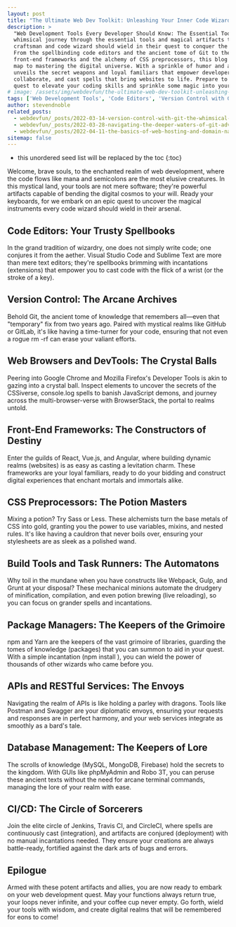 ```yaml
---
layout: post
title: "The Ultimate Web Dev Toolkit: Unleashing Your Inner Code Wizard"
description: >
  "Web Development Tools Every Developer Should Know: The Essential Toolkit" takes you on a
  whimsical journey through the essential tools and magical artifacts that every digital
  craftsman and code wizard should wield in their quest to conquer the web development realm.
  From the spellbinding code editors and the ancient tome of Git to the mystical realms of
  front-end frameworks and the alchemy of CSS preprocessors, this blog post is your enchanted
  map to mastering the digital universe. With a sprinkle of humor and a dash of wit, it
  unveils the secret weapons and loyal familiars that empower developers to create,
  collaborate, and cast spells that bring websites to life. Prepare to embark on an epic
  quest to elevate your coding skills and sprinkle some magic into your projects!
# image: /assets/img/webdevfun/the-ultimate-web-dev-toolkit-unleashing-your-inner-code-wizard.jpg
tags: ['Web Development Tools', 'Code Editors', 'Version Control with Git', 'Web Browsers DevTools', 'Front-End Frameworks', 'CSS Preprocessors', 'Build Tools and Task Runners', 'Package Managers', 'APIs and RESTful Services', 'Database Management', 'Continuous Integration and Deployment']
author: stevendnoble
related_posts:
  - webdevfun/_posts/2022-03-14-version-control-with-git-the-whimsical-world-of-web-development-wizardry.md
  - webdevfun/_posts/2022-03-28-navigating-the-deeper-waters-of-git-advanced-commands-unveiled.md
  - webdevfun/_posts/2022-04-11-the-basics-of-web-hosting-and-domain-names.md
sitemap: false
---
```


* this unordered seed list will be replaced by the toc
{:toc}

Welcome, brave souls, to the enchanted realm of web development, where the code flows like mana and semicolons are the most elusive creatures. In this mystical land, your tools are not mere software; they're powerful artifacts capable of bending the digital cosmos to your will. Ready your keyboards, for we embark on an epic quest to uncover the magical instruments every code wizard should wield in their arsenal.

## Code Editors: Your Trusty Spellbooks

In the grand tradition of wizardry, one does not simply write code; one conjures it from the aether. Visual Studio Code and Sublime Text are more than mere text editors; they're spellbooks brimming with incantations (extensions) that empower you to cast code with the flick of a wrist (or the stroke of a key).

## Version Control: The Arcane Archives

Behold Git, the ancient tome of knowledge that remembers all—even that "temporary" fix from two years ago. Paired with mystical realms like GitHub or GitLab, it's like having a time-turner for your code, ensuring that not even a rogue rm -rf can erase your valiant efforts.

## Web Browsers and DevTools: The Crystal Balls

Peering into Google Chrome and Mozilla Firefox's Developer Tools is akin to gazing into a crystal ball. Inspect elements to uncover the secrets of the CSSiverse, console.log spells to banish JavaScript demons, and journey across the multi-browser-verse with BrowserStack, the portal to realms untold.

## Front-End Frameworks: The Constructors of Destiny

Enter the guilds of React, Vue.js, and Angular, where building dynamic realms (websites) is as easy as casting a levitation charm. These frameworks are your loyal familiars, ready to do your bidding and construct digital experiences that enchant mortals and immortals alike.

## CSS Preprocessors: The Potion Masters

Mixing a potion? Try Sass or Less. These alchemists turn the base metals of CSS into gold, granting you the power to use variables, mixins, and nested rules. It's like having a cauldron that never boils over, ensuring your stylesheets are as sleek as a polished wand.

## Build Tools and Task Runners: The Automatons

Why toil in the mundane when you have constructs like Webpack, Gulp, and Grunt at your disposal? These mechanical minions automate the drudgery of minification, compilation, and even potion brewing (live reloading), so you can focus on grander spells and incantations.

## Package Managers: The Keepers of the Grimoire

npm and Yarn are the keepers of the vast grimoire of libraries, guarding the tomes of knowledge (packages) that you can summon to aid in your quest. With a simple incantation (npm install <spell-name>), you can wield the power of thousands of other wizards who came before you.

## APIs and RESTful Services: The Envoys

Navigating the realm of APIs is like holding a parley with dragons. Tools like Postman and Swagger are your diplomatic envoys, ensuring your requests and responses are in perfect harmony, and your web services integrate as smoothly as a bard's tale.

## Database Management: The Keepers of Lore

The scrolls of knowledge (MySQL, MongoDB, Firebase) hold the secrets to the kingdom. With GUIs like phpMyAdmin and Robo 3T, you can peruse these ancient texts without the need for arcane terminal commands, managing the lore of your realm with ease.

## CI/CD: The Circle of Sorcerers

Join the elite circle of Jenkins, Travis CI, and CircleCI, where spells are continuously cast (integration), and artifacts are conjured (deployment) with no manual incantations needed. They ensure your creations are always battle-ready, fortified against the dark arts of bugs and errors.

## Epilogue

Armed with these potent artifacts and allies, you are now ready to embark on your web development quest. May your functions always return true, your loops never infinite, and your coffee cup never empty. Go forth, wield your tools with wisdom, and create digital realms that will be remembered for eons to come!